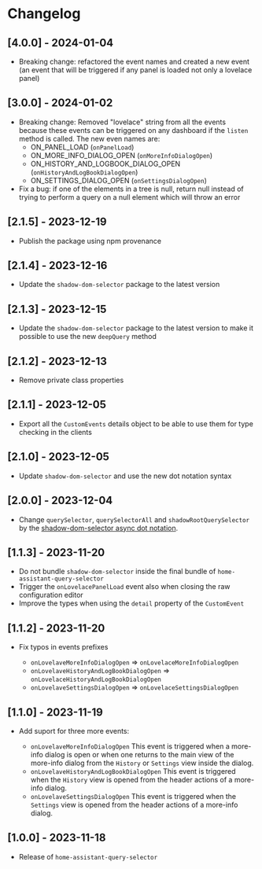 # Changelog

## [4.0.0] - 2024-01-04

- Breaking change: refactored the event names and created a new event (an event that will be triggered if any panel is loaded not only a lovelace panel)

## [3.0.0] - 2024-01-02

- Breaking change: Removed "lovelace" string from all the events because these events can be triggered on any dashboard if the `listen` method is called. The new even names are:
    * ON_PANEL_LOAD (`onPanelLoad`)
    * ON_MORE_INFO_DIALOG_OPEN (`onMoreInfoDialogOpen`)
    * ON_HISTORY_AND_LOGBOOK_DIALOG_OPEN (`onHistoryAndLogBookDialogOpen`)
    * ON_SETTINGS_DIALOG_OPEN (`onSettingsDialogOpen`)
- Fix a bug: if one of the elements in a tree is null, return null instead of trying to perform a query on a null element which will throw an error

## [2.1.5] - 2023-12-19

- Publish the package using npm provenance

## [2.1.4] - 2023-12-16

- Update the `shadow-dom-selector` package to the latest version

## [2.1.3] - 2023-12-15

- Update the `shadow-dom-selector` package to the latest version to make it possible to use the new `deepQuery` method

## [2.1.2] - 2023-12-13

- Remove private class properties

## [2.1.1] - 2023-12-05

- Export all the `CustomEvents` details object to be able to use them for type checking in the clients

## [2.1.0] - 2023-12-05

- Update `shadow-dom-selector` and use the new dot notation syntax

## [2.0.0] - 2023-12-04

- Change `querySelector`, `querySelectorAll` and `shadowRootQuerySelector` by the [shadow-dom-selector async dot notation](https://github.com/elchininet/shadow-dom-selector#buildasyncselector).

## [1.1.3] - 2023-11-20

- Do not bundle `shadow-dom-selector` inside the final bundle of `home-assistant-query-selector`
- Trigger the `onLovelacePanelLoad` event also when closing the raw configuration editor
- Improve the types when using the `detail` property of the `CustomEvent`


## [1.1.2] - 2023-11-20

- Fix typos in events prefixes

    * `onLovelaveMoreInfoDialogOpen` => `onLovelaceMoreInfoDialogOpen`
    * `onLovelaveHistoryAndLogBookDialogOpen` => `onLovelaceHistoryAndLogBookDialogOpen`
    * `onLovelaveSettingsDialogOpen` => `onLovelaceSettingsDialogOpen`

## [1.1.0] - 2023-11-19

- Add suport for three more events:

    * `onLovelaveMoreInfoDialogOpen` This event is triggered when a more-info dialog is open or when one returns to the main view of the more-info dialog from the `History` or `Settings` view inside the dialog.
    * `onLovelaveHistoryAndLogBookDialogOpen` This event is triggered when the `History` view is opened from the header actions of a more-info dialog.
    * `onLovelaveSettingsDialogOpen` This event is triggered when the `Settings` view is opened from the header actions of a more-info dialog.

## [1.0.0] - 2023-11-18

- Release of `home-assistant-query-selector`